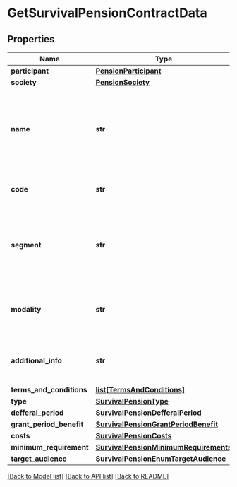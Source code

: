 # GetSurvivalPensionContractData

## Properties
Name | Type | Description | Notes
------------ | ------------- | ------------- | -------------
**participant** | [**PensionParticipant**](PensionParticipant.md) |  | 
**society** | [**PensionSociety**](PensionSociety.md) |  | [optional] 
**name** | **str** | Nome comercial do produto, pelo qual é identificado nos canais de distribuição e atendimento da sociedade.  | 
**code** | **str** | Código único a ser definido pela sociedade.  | 
**segment** | **str** | Segmento do qual se trata o produto contratado 1. Seguro de Pessoas 2. Previdência 3. NA  | 
**modality** | **str** | 1. Contribuição Variável; 2. Benefício Definido. 3. NA  | 
**additional_info** | **str** | Campo aberto (possibilidade de incluir URL) | [optional] 
**terms_and_conditions** | [**list[TermsAndConditions]**](TermsAndConditions.md) |  | [optional] 
**type** | [**SurvivalPensionType**](SurvivalPensionType.md) |  | [optional] 
**defferal_period** | [**SurvivalPensionDefferalPeriod**](SurvivalPensionDefferalPeriod.md) |  | 
**grant_period_benefit** | [**SurvivalPensionGrantPeriodBenefit**](SurvivalPensionGrantPeriodBenefit.md) |  | 
**costs** | [**SurvivalPensionCosts**](SurvivalPensionCosts.md) |  | 
**minimum_requirement** | [**SurvivalPensionMinimumRequirements**](SurvivalPensionMinimumRequirements.md) |  | [optional] 
**target_audience** | [**SurvivalPensionEnumTargetAudience**](SurvivalPensionEnumTargetAudience.md) |  | 

[[Back to Model list]](../README.md#documentation-for-models) [[Back to API list]](../README.md#documentation-for-api-endpoints) [[Back to README]](../README.md)

